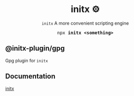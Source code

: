 <h1 align="center">initx ⚙️</h1>

<p align="center"><code>initx</code> A more convenient scripting engine</p>

<pre align="center">npx <b>initx &lt;something&gt;</b></pre>

## @initx-plugin/gpg

Gpg plugin for `initx`

## Documentation

[initx](https://github.com/imba97/initx)
